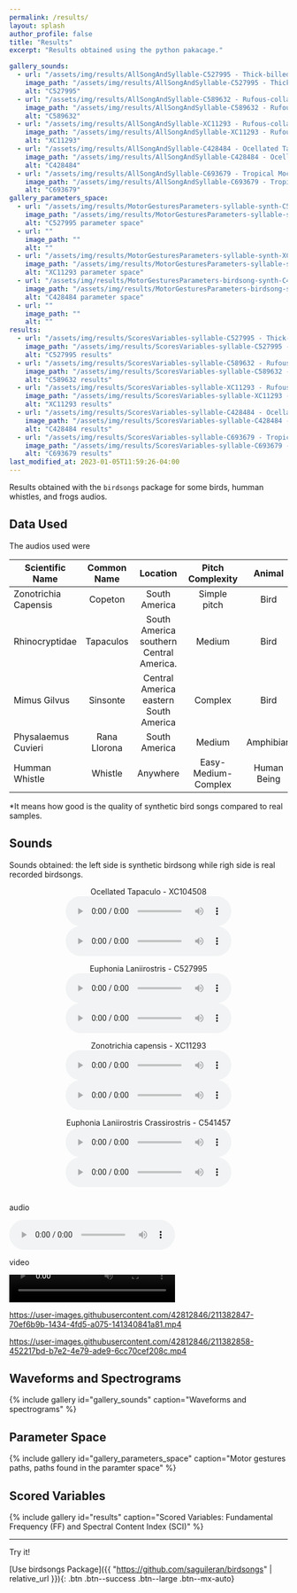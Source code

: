 ```yaml
---
permalink: /results/
layout: splash
author_profile: false
title: "Results"
excerpt: "Results obtained using the python pakacage."

gallery_sounds:
  - url: "/assets/img/results/AllSongAndSyllable-C527995 - Thick-billed Euphonia - Euphonia laniirostris.wav-0.png"
    image_path: "/assets/img/results/AllSongAndSyllable-C527995 - Thick-billed Euphonia - Euphonia laniirostris.wav-0.png"
    alt: "C527995"
  - url: "/assets/img/results/AllSongAndSyllable-C589632 - Rufous-collared Sparrow - Zonotrichia capensis.wav-0.png"
    image_path: "/assets/img/results/AllSongAndSyllable-C589632 - Rufous-collared Sparrow - Zonotrichia capensis.wav-0.png"
    alt: "C589632"
  - url: "/assets/img/results/AllSongAndSyllable-XC11293 - Rufous-collared Sparrow - Zonotrichia capensis.wav-100.png"
    image_path: "/assets/img/results/AllSongAndSyllable-XC11293 - Rufous-collared Sparrow - Zonotrichia capensis.wav-100.png"
    alt: "XC11293"
  - url: "/assets/img/results/AllSongAndSyllable-C428484 - Ocellated Tapaculo - Acropternis orthonyx.wav-0.png"
    image_path: "/assets/img/results/AllSongAndSyllable-C428484 - Ocellated Tapaculo - Acropternis orthonyx.wav-0.png"
    alt: "C428484"
  - url: "/assets/img/results/AllSongAndSyllable-C693679 - Tropical Mockingbird - Mimus gilvus.wav-0.png"
    image_path: "/assets/img/results/AllSongAndSyllable-C693679 - Tropical Mockingbird - Mimus gilvus.wav-0.png"
    alt: "C693679"
gallery_parameters_space:
  - url: "/assets/img/results/MotorGesturesParameters-syllable-synth-C527995 - Thick-billed Euphonia - Euphonia laniirostris.wav-0.png"
    image_path: "/assets/img/results/MotorGesturesParameters-syllable-synth-C527995 - Thick-billed Euphonia - Euphonia laniirostris.wav-0.png"
    alt: "C527995 parameter space"
  - url: ""
    image_path: ""
    alt: ""
  - url: "/assets/img/results/MotorGesturesParameters-syllable-synth-XC11293 - Rufous-collared Sparrow - Zonotrichia capensis.wav-0.png"
    image_path: "/assets/img/results/MotorGesturesParameters-syllable-synth-XC11293 - Rufous-collared Sparrow - Zonotrichia capensis.wav-0.png"
    alt: "XC11293 parameter space"
  - url: "/assets/img/results/MotorGesturesParameters-birdsong-synth-C428484 - Ocellated Tapaculo - Acropternis orthonyx.wav-0.png"
    image_path: "/assets/img/results/MotorGesturesParameters-birdsong-synth-C428484 - Ocellated Tapaculo - Acropternis orthonyx.wav-0.png"
    alt: "C428484 parameter space"
  - url: ""
    image_path: ""
    alt: ""
results:
  - url: "/assets/img/results/ScoresVariables-syllable-C527995 - Thick-billed Euphonia - Euphonia laniirostris.wav-0.png"
    image_path: "/assets/img/results/ScoresVariables-syllable-C527995 - Thick-billed Euphonia - Euphonia laniirostris.wav-0.png"
    alt: "C527995 results"
  - url: "/assets/img/results/ScoresVariables-syllable-C589632 - Rufous-collared Sparrow - Zonotrichia capensis.wav-0.png"
    image_path: "/assets/img/results/ScoresVariables-syllable-C589632 - Rufous-collared Sparrow - Zonotrichia capensis.wav-0.png"
    alt: "C589632 results"
  - url: "/assets/img/results/ScoresVariables-syllable-XC11293 - Rufous-collared Sparrow - Zonotrichia capensis.wav-1.png"
    image_path: "/assets/img/results/ScoresVariables-syllable-XC11293 - Rufous-collared Sparrow - Zonotrichia capensis.wav-1.png"
    alt: "XC11293 results"
  - url: "/assets/img/results/ScoresVariables-syllable-C428484 - Ocellated Tapaculo - Acropternis orthonyx.wav-0.png"
    image_path: "/assets/img/results/ScoresVariables-syllable-C428484 - Ocellated Tapaculo - Acropternis orthonyx.wav-0.png"
    alt: "C428484 results"
  - url: "/assets/img/results/ScoresVariables-syllable-C693679 - Tropical Mockingbird - Mimus gilvus.wav-0.png"
    image_path: "/assets/img/results/ScoresVariables-syllable-C693679 - Tropical Mockingbird - Mimus gilvus.wav-0.png"
    alt: "C693679 results"
last_modified_at: 2023-01-05T11:59:26-04:00
---
```


Results obtained with the `birdsongs` package for some birds, humman whistles, and frogs audios.

## Data Used

 The audios used were 


| Scientific Name  |  Common Name  | Location | Pitch Complexity | Animal | Results Quality* 
| ------------------ | :------------------: | :------------------: | :------------------: | :------------------: |:------------------: |
| Zonotrichia Capensis| Copeton | South America | Simple pitch | Bird | Good
| Rhinocryptidae | Tapaculos | South America  <br /> southern Central America.| Medium | Bird | Good
| Mimus Gilvus | Sinsonte | Central America <br /> eastern South America | Complex | Bird |Medium
| Physalaemus Cuvieri | Rana Llorona | South America | Medium | Amphibian  |
| Humman 	Whistle | Whistle | Anywhere | Easy-Medium-Complex | Human Being  |

*It means how good is the quality of synthetic bird songs compared to real samples.

## Sounds

Sounds obtained: the left side is synthetic birdsong while righ side is real recorded birdsongs.

<div class="row">
  <div class="column">
  <center>
  Ocellated Tapaculo - XC104508 <br>
  <audio src="\assets\audios\XC104508 - Ocellated Tapaculo - Acropternis orthonyx.wav-syllable-synth-0.wav" controls preload></audio>
  <audio src="\assets\audios\XC104508 - Ocellated Tapaculo - Acropternis orthonyx.wav-syllable-0.wav" controls preload></audio>
  
  Euphonia Laniirostris - C527995 <br>
  <audio src="\assets\audios\C527995 - Thick-billed Euphonia - Euphonia laniirostris.wav-syllable-synth-0.wav" controls preload></audio>
  <audio src="\assets\audios\C527995 - Thick-billed Euphonia - Euphonia laniirostris.wav-syllable-0.wav" controls preload></audio>
  
  </center>
  </div>
  <div class="column">
  <center>
  Zonotrichia capensis - XC11293 <br>
  <audio src="\assets\audios\XC11293 - Rufous-collared Sparrow - Zonotrichia capensis.wav-syllable-0-synth.wav" controls preload></audio>
  <audio src="\assets\audios\XC11293 - Rufous-collared Sparrow - Zonotrichia capensis.wav-syllable-0.wav" controls preload></audio>
  
  Euphonia Laniirostris Crassirostris - C541457 <br>
  <audio src="\assets\audios\C541457 - Thick-billed Euphonia - Euphonia laniirostris crassirostris.wav-syllable-synth-0.wav" controls preload></audio>
  <audio src="\assets\audios\C541457 - Thick-billed Euphonia - Euphonia laniirostris crassirostris.wav-syllable-0.wav" controls preload></audio>
  
  </center>
  </div>
</div>

audio

<audio controls="controls">
  <source src="\assets\audios\C541457 - Thick-billed Euphonia - Euphonia laniirostris crassirostris.wav-syllable-0.wav" type="audio/mp3">
</audio>

video 

<video width="300" height="50" controls="controls">
  <source src="/assets/audios/C428484 - Ocellated Tapaculo - Acropternis orthonyx.wav-birdsong-synth-0.mp4" type="video/mp4">
</video>




https://user-images.githubusercontent.com/42812846/211382847-70ef6b9b-1434-4fd5-a075-141340841a81.mp4

https://user-images.githubusercontent.com/42812846/211382858-452217bd-b7e2-4e79-ade9-6cc70cef208c.mp4


## Waveforms and Spectrograms

{% include gallery id="gallery_sounds" caption="Waveforms and spectrograms" %}


## Parameter Space

{% include gallery id="gallery_parameters_space" caption="Motor gestures paths, paths found in the paramter space" %}

## Scored Variables

{% include gallery id="results" caption="Scored Variables: Fundamental Frequency (FF) and Spectral Content Index (SCI)" %}


<!-- 
<div class="embed-responsive embed-responsive-16by9">
  <iframe class="embed-responsive-item" src="//www.youtube.com/embed/1tDwkHAHZQ0" allowfullscreen></iframe>
</div>
asd
<figure>
    <figcaption>Listen to the T-Rex:</figcaption>
    <audio
        controls
        src="/assets/audios/C428484 - Ocellated Tapaculo - Acropternis orthonyx.wav-birdsong-0.wav">
            <a href="">
                Download audio
            </a>
    </audio>
</figure>

asdasd

-->






---

Try it! 

[Use birdsongs Package]({{ "https://github.com/saguileran/birdsongs" | relative_url }}){: .btn .btn--success .btn--large .btn--mx-auto}
